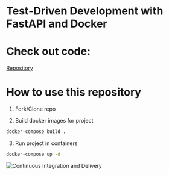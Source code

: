 # Test-Driven Development with FastAPI and Docker

# Check out code:
[Repository](https://github.com/cephydex/fastapi-tdd1)

# How to use this repository

1. Fork/Clone repo

2. Build docker images for project

```sh
docker-compose build .
```

3. Run project in containers

```sh
docker-compose up -d
```

![Continuous Integration and Delivery](https://github.com/cephydex/fastapi-tdd1/workflows/Continuous%20Integration%20and%20Delivery/badge.svg?branch=main)
